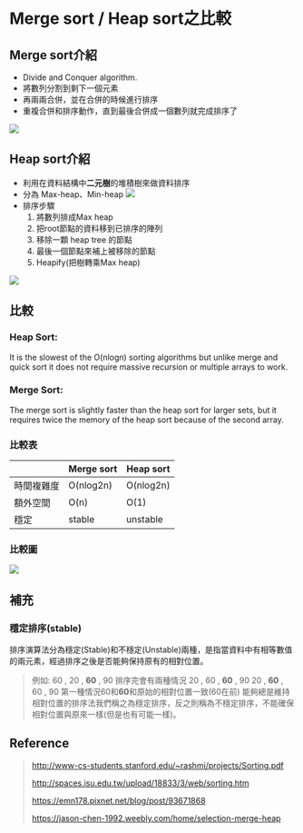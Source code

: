 # Merge sort / Heap sort之比較
## Merge sort介紹
* Divide and Conquer algorithm.
* 將數列分割到剩下一個元素
* 再兩兩合併，並在合併的時候進行排序
* 重複合併和排序動作，直到最後合併成一個數列就完成排序了

![](https://qph.fs.quoracdn.net/main-qimg-567496127084e388f88b84cfe00fa3db)

## Heap sort介紹
* 利用在資料結構中**二元樹**的堆積樹來做資料排序
* 分為 Max-heap、Min-heap
![](https://i.imgur.com/cw2h4Le.gif)
* 排序步驟
    1. 將數列排成Max heap
    2. 把root節點的資料移到已排序的陣列
    3. 移除一顆 heap tree 的節點
    4. 最後一個節點來補上被移除的節點
    5. Heapify(把樹轉乘Max heap)

![](https://i.imgur.com/Q4R7EzU.gif)





## 比較
### **Heap Sort:**
It is the slowest of the O(nlogn) sorting algorithms but unlike merge and quick sort it does not require massive recursion or multiple arrays to work.
### **Merge Sort:**
The merge sort is slightly faster than the heap sort for larger sets, but it requires twice the memory of the heap sort because of the second array.



### 比較表
|          | Merge sort | Heap sort |
| -------- |   -------- | -------- |
| 時間複雜度 | O(nlog2n)     | O(nlog2n)     |
| 額外空間 | O(n)     | O(1)     |
| 穩定    | stable    | unstable     |

### 比較圖
![](https://i.imgur.com/IAv2qe9.png)



## 補充
### 穩定排序(stable)

排序演算法分為穩定(Stable)和不穩定(Unstable)兩種，是指當資料中有相等數值的兩元素，經過排序之後是否能夠保持原有的相對位置。
>例如:
60 , 20 , **60** , 90
排序完會有兩種情況
20 , 60 , **60** , 90
20 , **60** , 60 , 90
第一種情況60和**60**和原始的相對位置一致(60在前)
能夠總是維持相對位置的排序法我們稱之為穩定排序，反之則稱為不穩定排序，不能確保相對位置與原來一樣(但是也有可能一樣)。


## Reference
> http://www-cs-students.stanford.edu/~rashmi/projects/Sorting.pdf
>
> http://spaces.isu.edu.tw/upload/18833/3/web/sorting.htm
>
> https://emn178.pixnet.net/blog/post/93671868
>
> https://jason-chen-1992.weebly.com/home/selection-merge-heap
